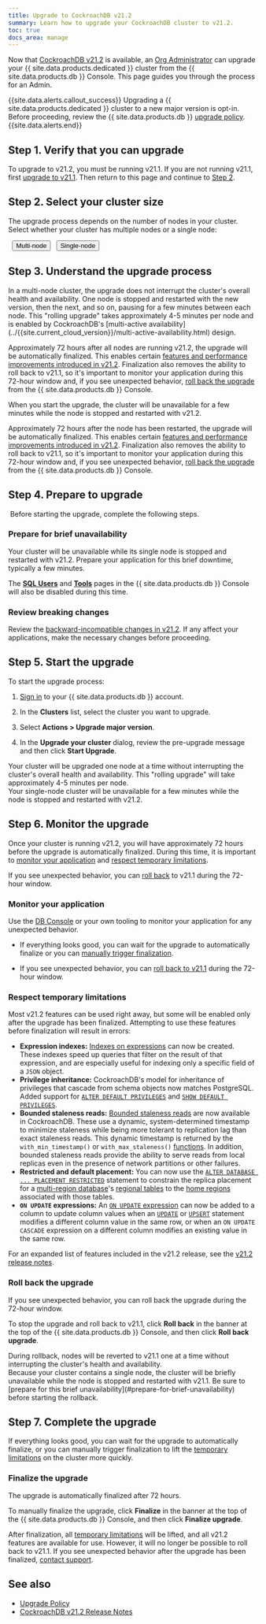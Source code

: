 ```yaml
---
title: Upgrade to CockroachDB v21.2
summary: Learn how to upgrade your CockroachDB cluster to v21.2.
toc: true
docs_area: manage
---
```


Now that [CockroachDB v21.2](../releases/v21.2.html) is available, an [Org Administrator](authorization.html#org-administrator-legacy) can upgrade your {{ site.data.products.dedicated }} cluster from the {{ site.data.products.db }} Console. This page guides you through the process for an Admin.

{{site.data.alerts.callout_success}}
Upgrading a {{ site.data.products.dedicated }} cluster to a new major version is opt-in. Before proceeding, review the {{ site.data.products.db }} [upgrade policy](upgrade-policy.html).
{{site.data.alerts.end}}

## Step 1. Verify that you can upgrade

To upgrade to v21.2, you must be running v21.1. If you are not running v21.1, first [upgrade to v21.1](upgrade-to-v21.1.html). Then return to this page and continue to [Step 2](#step-2-select-your-cluster-size).

## Step 2. Select your cluster size

The upgrade process depends on the number of nodes in your cluster. Select whether your cluster has multiple nodes or a single node:

<div class="filters filters-big clearfix">
  <button class="filter-button" data-scope="multi-node">Multi-node</button>
  <button class="filter-button" data-scope="single-node">Single-node</button>
</div>

## Step 3. Understand the upgrade process

<section class="filter-content" markdown="1" data-scope="multi-node">
In a multi-node cluster, the upgrade does not interrupt the cluster's overall health and availability. One node is stopped and restarted with the new version, then the next, and so on, pausing for a few minutes between each node. This "rolling upgrade" takes approximately 4-5 minutes per node and is enabled by CockroachDB's [multi-active availability](../{{site.current_cloud_version}}/multi-active-availability.html) design.

Approximately 72 hours after all nodes are running v21.2, the upgrade will be automatically finalized. This enables certain [features and performance improvements introduced in v21.2](#respect-temporary-limitations). Finalization also removes the ability to roll back to v21.1, so it's important to monitor your application during this 72-hour window and, if you see unexpected behavior, [roll back the upgrade](#roll-back-the-upgrade) from the {{ site.data.products.db }} Console.
</section>

<section class="filter-content" markdown="1" data-scope="single-node">
When you start the upgrade, the cluster will be unavailable for a few minutes while the node is stopped and restarted with v21.2.

Approximately 72 hours after the node has been restarted, the upgrade will be automatically finalized. This enables certain [features and performance improvements introduced in v21.2](#respect-temporary-limitations). Finalization also removes the ability to roll back to v21.1, so it's important to monitor your application during this 72-hour window and, if you see unexpected behavior, [roll back the upgrade](#roll-back-the-upgrade) from the {{ site.data.products.db }} Console.
</section>

## Step 4. Prepare to upgrade

 Before starting the upgrade, complete the following steps.

<section class="filter-content" markdown="1" data-scope="single-node">

### Prepare for brief unavailability

Your cluster will be unavailable while its single node is stopped and restarted with v21.2. Prepare your application for this brief downtime, typically a few minutes.

The [**SQL Users**](managing-access.html#create-a-sql-user) and [**Tools**](tools-page.html) pages in the {{ site.data.products.db }} Console will also be disabled during this time.

</section>

### Review breaking changes

Review the [backward-incompatible changes in v21.2](../releases/v21.2.html#v21-2-0-backward-incompatible-changes). If any affect your applications, make the necessary changes before proceeding.

## Step 5. Start the upgrade

To start the upgrade process:

1. [Sign in](https://cockroachlabs.cloud/) to your {{ site.data.products.db }} account.

1. In the **Clusters** list, select the cluster you want to upgrade.

1. Select **Actions > Upgrade major version**.

1. In the **Upgrade your cluster** dialog, review the pre-upgrade message and then click **Start Upgrade**.

<section class="filter-content" markdown="1" data-scope="multi-node">
Your cluster will be upgraded one node at a time without interrupting the cluster's overall health and availability. This "rolling upgrade" will take approximately 4-5 minutes per node.
</section>

<section class="filter-content" markdown="1" data-scope="single-node">
Your single-node cluster will be unavailable for a few minutes while the node is stopped and restarted with v21.2.
</section>

## Step 6. Monitor the upgrade

Once your cluster is running v21.2, you will have approximately 72 hours before the upgrade is automatically finalized. During this time, it is important to [monitor your application](#monitor-your-application) and [respect temporary limitations](#respect-temporary-limitations).

If you see unexpected behavior, you can [roll back](#roll-back-the-upgrade) to v21.1 during the 72-hour window.

### Monitor your application

Use the [DB Console](tools-page.html) or your own tooling to monitor your application for any unexpected behavior.

- If everything looks good, you can wait for the upgrade to automatically finalize or you can [manually trigger finalization](#finalize-the-upgrade).

- If you see unexpected behavior, you can [roll back to v21.1](#roll-back-the-upgrade) during the 72-hour window.

### Respect temporary limitations

Most v21.2 features can be used right away, but some will be enabled only after the upgrade has been finalized. Attempting to use these features before finalization will result in errors:

- **Expression indexes:** [Indexes on expressions](../v21.2/expression-indexes.html) can now be created. These indexes speed up queries that filter on the result of that expression, and are especially useful for indexing only a specific field of a `JSON` object.
- **Privilege inheritance:** CockroachDB's model for inheritance of privileges that cascade from schema objects now matches PostgreSQL. Added support for [`ALTER DEFAULT PRIVILEGES`](../v21.2/alter-default-privileges.html) and [`SHOW DEFAULT PRIVILEGES`](../v21.2/show-default-privileges.html).
- **Bounded staleness reads:** [Bounded staleness reads](../v21.2/follower-reads.html#bounded-staleness-reads) are now available in CockroachDB. These use a dynamic, system-determined timestamp to minimize staleness while being more tolerant to replication lag than exact staleness reads. This dynamic timestamp is returned by the `with_min_timestamp()` or `with_max_staleness()` [functions](../v21.2/functions-and-operators.html). In addition, bounded staleness reads provide the ability to serve reads from local replicas even in the presence of network partitions or other failures.
- **Restricted and default placement:** You can now use the [`ALTER DATABASE ... PLACEMENT RESTRICTED`](../v21.2/placement-restricted.html) statement to constrain the replica placement for a [multi-region database](../v21.2/multiregion-overview.html)'s [regional tables](../v21.2/regional-tables.html) to the [home regions](../v21.2/set-locality.html#crdb_region) associated with those tables.
- **`ON UPDATE` expressions:** An [`ON UPDATE` expression](../v21.2/add-column.html#add-a-column-with-an-on-update-expression) can now be added to a column to update column values when an [`UPDATE`](../v21.2/update.html) or [`UPSERT`](../v21.2/upsert.html) statement modifies a different column value in the same row, or when an `ON UPDATE CASCADE` expression on a different column modifies an existing value in the same row.

For an expanded list of features included in the v21.2 release, see the [v21.2 release notes](../releases/v21.2.html).

### Roll back the upgrade

If you see unexpected behavior, you can roll back the upgrade during the 72-hour window.

To stop the upgrade and roll back to v21.1, click **Roll back** in the banner at the top of the {{ site.data.products.db }} Console, and then click **Roll back upgrade**.

<section class="filter-content" markdown="1" data-scope="multi-node">
During rollback, nodes will be reverted to v21.1 one at a time without interrupting the cluster's health and availability.
</section>

<section class="filter-content" markdown="1" data-scope="single-node">
Because your cluster contains a single node, the cluster will be briefly unavailable while the node is stopped and restarted with v21.1. Be sure to [prepare for this brief unavailability](#prepare-for-brief-unavailability) before starting the rollback.
</section>

## Step 7. Complete the upgrade

If everything looks good, you can wait for the upgrade to automatically finalize, or you can manually trigger finalization to lift the [temporary limitations](#respect-temporary-limitations) on the cluster more quickly.

### Finalize the upgrade

The upgrade is automatically finalized after 72 hours.

To manually finalize the upgrade, click **Finalize** in the banner at the top of the {{ site.data.products.db }} Console, and then click **Finalize upgrade**.

After finalization, all [temporary limitations](#respect-temporary-limitations) will be lifted, and all v21.2 features are available for use. However, it will no longer be possible to roll back to v21.1. If you see unexpected behavior after the upgrade has been finalized, [contact support](https://support.cockroachlabs.com/hc/en-us/requests/new).

## See also

- [Upgrade Policy](upgrade-policy.html)
- [CockroachDB v21.2 Release Notes](../releases/v21.2.html)
